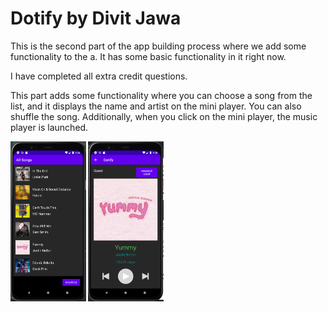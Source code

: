 # Dotify by Divit Jawa

This is the second part of the app building process where we add some functionality to the a. It has some basic functionality in it right now.

I have completed all extra credit questions.



This part adds some functionality where you can choose a song from the list, and it displays the name and artist on the mini player. You can also shuffle the song. Additionally, when you click on the mini player, the music player is launched.

<img src="https://github.com/divitjawa/Dotify/blob/hw2/images/image-20210423042633798.png" alt="image-20210423042633798" style="zoom:25%;" />

<img src="https://github.com/divitjawa/Dotify/blob/hw2/images/image-20210423042812448.png" alt="image-20210423042812448" style="zoom:25%;" />